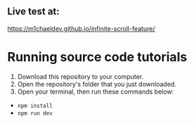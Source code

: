 ## Live test at:
https://m1chaeldev.github.io/infinite-scroll-feature/

# Running source code tutorials

1. Download this repository to your computer.
2. Open the repository's folder that you just downloaded.
3. Open your terminal, then run these commands below:

- `npm install`
- `npm run dev`
